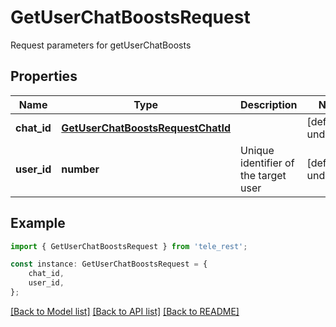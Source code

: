 # GetUserChatBoostsRequest

Request parameters for getUserChatBoosts

## Properties

Name | Type | Description | Notes
------------ | ------------- | ------------- | -------------
**chat_id** | [**GetUserChatBoostsRequestChatId**](GetUserChatBoostsRequestChatId.md) |  | [default to undefined]
**user_id** | **number** | Unique identifier of the target user | [default to undefined]

## Example

```typescript
import { GetUserChatBoostsRequest } from 'tele_rest';

const instance: GetUserChatBoostsRequest = {
    chat_id,
    user_id,
};
```

[[Back to Model list]](../README.md#documentation-for-models) [[Back to API list]](../README.md#documentation-for-api-endpoints) [[Back to README]](../README.md)

